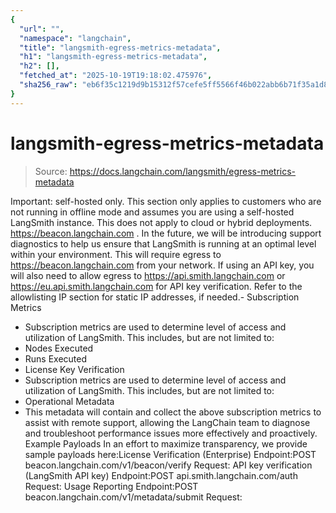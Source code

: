 ```yaml
---
{
  "url": "",
  "namespace": "langchain",
  "title": "langsmith-egress-metrics-metadata",
  "h1": "langsmith-egress-metrics-metadata",
  "h2": [],
  "fetched_at": "2025-10-19T19:18:02.475976",
  "sha256_raw": "eb6f35c1219d9b15312f57cefe5ff5566f46b022abb6b71f35a1d86856aae707"
}
---
```


# langsmith-egress-metrics-metadata

> Source: https://docs.langchain.com/langsmith/egress-metrics-metadata

Important: self-hosted only. This section only applies to customers who are not running in offline mode and assumes you are using a self-hosted LangSmith instance. This does not apply to cloud or hybrid deployments.
https://beacon.langchain.com
.
In the future, we will be introducing support diagnostics to help us ensure that LangSmith is running at an optimal level within your environment.
This will require egress to
https://beacon.langchain.com
from your network. If using an API key, you will also need to allow egress to https://api.smith.langchain.com
or https://eu.api.smith.langchain.com
for API key verification. Refer to the allowlisting IP section for static IP addresses, if needed.- Subscription Metrics
- Subscription metrics are used to determine level of access and utilization of LangSmith. This includes, but are not limited to:
- Nodes Executed
- Runs Executed
- License Key Verification
- Subscription metrics are used to determine level of access and utilization of LangSmith. This includes, but are not limited to:
- Operational Metadata
- This metadata will contain and collect the above subscription metrics to assist with remote support, allowing the LangChain team to diagnose and troubleshoot performance issues more effectively and proactively.
Example Payloads
In an effort to maximize transparency, we provide sample payloads here:License Verification (Enterprise)
Endpoint:POST beacon.langchain.com/v1/beacon/verify
Request:
API key verification (LangSmith API key)
Endpoint:POST api.smith.langchain.com/auth
Request:
Usage Reporting
Endpoint:POST beacon.langchain.com/v1/metadata/submit
Request: